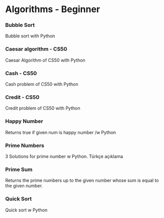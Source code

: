 # Algorithms - Beginner

### Bubble Sort
Bubble sort with Python

### Caesar algorithm - CS50
Caesar Algorithm of CS50 with Python

### Cash - CS50
Cash problem of CS50 with Python

### Credit - CS50
Credit problem of CS50 with Python

### Happy Number
Returns true if given num is happy number /w Python

### Prime Numbers 
3 Solutions for prime number w Python. Türkçe açıklama

### Prime Sum
Returns the prime numbers up to the given number whose sum is equal to the given number.

### Quick Sort
Quick sort w Python